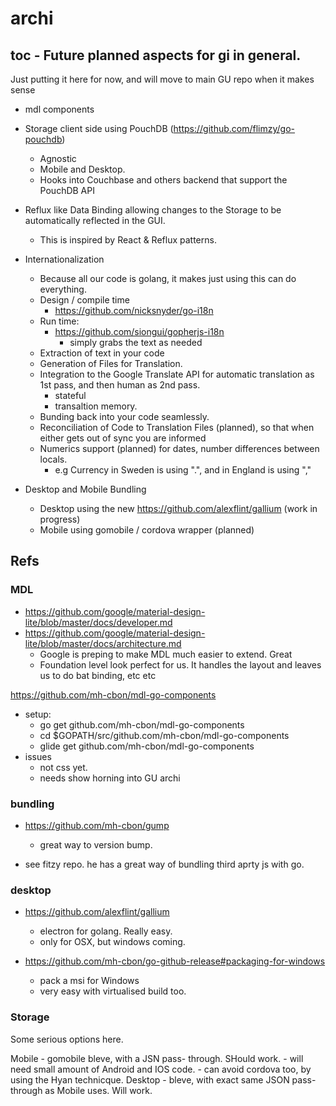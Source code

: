 # archi


## toc - Future planned aspects for gi in general.
Just putting it here for now, and will move to main GU repo when it makes sense

- mdl components

- Storage client side using PouchDB (https://github.com/flimzy/go-pouchdb)
	- Agnostic
	- Mobile and Desktop.
	- Hooks into Couchbase and others backend that support the PouchDB API

- Reflux like Data Binding allowing changes to the Storage to be automatically reflected in the GUI. 
	- This is inspired by React & Reflux patterns.

- Internationalization
    - Because all our code is golang, it makes just using this can do everything.
	- Design / compile time
        - https://github.com/nicksnyder/go-i18n
    - Run time:
        - https://github.com/siongui/gopherjs-i18n
            - simply grabs the text as needed
	- Extraction of text in your code
	- Generation of Files for Translation.
	- Integration to the Google Translate API for automatic translation as 1st pass, and then human as 2nd pass.
		- stateful
		- transaltion memory.
	- Bunding back into your code seamlessly.
	- Reconciliation of Code to Translation Files (planned), so that when either gets out of sync you are informed
	- Numerics support (planned) for dates, number differences between locals.
		- e.g Currency in Sweden is using ".", and in England is using ","

- Desktop and Mobile Bundling 
	- Desktop using  the new  https://github.com/alexflint/gallium (work in progress)
	- Mobile using gomobile / cordova wrapper (planned)

## Refs

### MDL
- https://github.com/google/material-design-lite/blob/master/docs/developer.md
- https://github.com/google/material-design-lite/blob/master/docs/architecture.md
	- Google is preping to make MDL much easier to extend. Great 
	- Foundation level look perfect for us. It handles the layout and leaves us to do bat binding, etc etc

https://github.com/mh-cbon/mdl-go-components
-  setup:
	- go get github.com/mh-cbon/mdl-go-components
	- cd $GOPATH/src/github.com/mh-cbon/mdl-go-components
	- glide get github.com/mh-cbon/mdl-go-components
- issues
	- not css yet.
	- needs show horning into GU archi

### bundling
- https://github.com/mh-cbon/gump
    - great way to version bump.

- see fitzy repo. he has a great way of bundling third aprty js with go.


### desktop
- https://github.com/alexflint/gallium
    - electron for golang. Really easy.
    - only for OSX, but windows coming.

- https://github.com/mh-cbon/go-github-release#packaging-for-windows
    - pack a msi for Windows
    - very easy with virtualised build too.


### Storage
Some serious options here.

Mobile
    - gomobile bleve, with a JSN pass- through. SHould work.
        - will need small amount of Android and IOS code.
    - can avoid cordova too, by using the Hyan technicque.
Desktop
    - bleve, with exact same JSON pass-through as Mobile uses. Will work.


